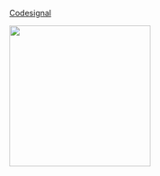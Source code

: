 
<a href="https://codesignal.com/">Codesignal</a>

 <div>
 <img style="-webkit-user-select: none;cursor: zoom-in;"src="https://user-images.githubusercontent.com/38188753/48025490-06609080-e15d-11e8-823f-ff2b3324dc76.png" width="251" height="251" style="float:left; margin-right:5px;>
  
 <img style="-webkit-user-select: none;cursor: zoom-in;" src="https://user-images.githubusercontent.com/38188753/48025490-06609080-e15d-11e8-823f-ff2b3324dc76.png" width="251" height="251">
 </div>
